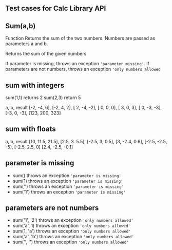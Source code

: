 ## Test cases for Calc Library API

## **Sum(a,b)**

Function Returns the sum of the two numbers. Numbers are passed as parameters a and b.

Returns the sum of the given numbers

If parameter is missing, throws an exception `'parameter missing'`.
If parameters are not numbers, throws an exception
`'only numbers allowed`

## sum with integers

sum(1,1) returns 2
sum(2,3) return 5

a, b, result
[-2, -4, 6],
[-2, 4, 2],
[ 2, -4, -2],
[ 0, 0, 0],
[ 3, 0, 3],
[ 0, -3, -3],
[-3, 0, -3],
[123, 200, 323]

## sum with floats

a, b, result
[10, 11.5, 21.5],
[2.5, 3. 5.5],
[-2.5, 3, 0.5],
[3, -2.4, 0.6],
[-2.5, -2.5, -5],
[-2.5, 2.5, 0]
[2.4, -2.5, -0.1]

## parameter is missing

- sum() throws an exception `'parameter is missing'`
- sum(1) throws an exception `'parameter is missing'`
- sum('') throws an exception `'parameter is missing'`
- sum('1') throws an exception `'parameter is missing'`

## parameters are not numbers

- sum('1', '2') throws an exception `'only numbers allowed'`
- sum('a', 1) throws an exception `'only numbers allowed'`
- sum(1, 'a') throws an exception `'only numbers allowed'`
- sum('a', 'b') throws an exception `'only numbers allowed'`
- sum('', '') throws an exception `'only numbers allowed'`
